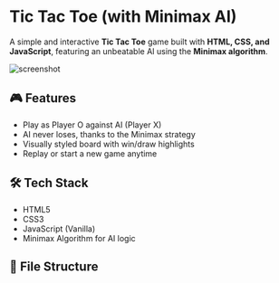 # Tic Tac Toe (with Minimax AI)

A simple and interactive **Tic Tac Toe** game built with **HTML, CSS, and JavaScript**, featuring an unbeatable AI using the **Minimax algorithm**.

![screenshot](screenshot.png) <!-- Optional image if you add one -->

## 🎮 Features

- Play as Player O against AI (Player X)
- AI never loses, thanks to the Minimax strategy
- Visually styled board with win/draw highlights
- Replay or start a new game anytime

## 🛠️ Tech Stack

- HTML5
- CSS3
- JavaScript (Vanilla)
- Minimax Algorithm for AI logic

## 📁 File Structure

